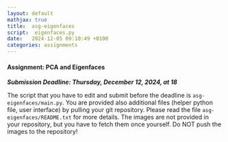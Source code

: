 ```yaml
---
layout: default
mathjax: true
title:  asg-eigenfaces
script:  eigenfaces.py
date:   2024-12-05 09:10:49 +0100
categories: assignments
---
```


#### Assignment: PCA and Eigenfaces 

**_Submission Deadline: Thursday, December 12, 2024, at 18_**


The script that you have to edit and submit before the deadline is
`asg-eigenfaces/main.py`. 
You are provided also additional files (helper python file, user
interface) by pulling your git repository. Please read the file
`asg-eigenfaces/README.txt` for more details. The images are
not provided in your repository, but you have to fetch them once
yourself. Do NOT push the images to the repository!

<!--
```python
{% include_relative {{ page.script }} %}
```
-->

